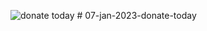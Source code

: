 ![donate today](https://user-images.githubusercontent.com/121677432/211205212-4450a2d0-9c25-4bef-ace0-0eb1a988b807.png)
﻿# 07-jan-2023-donate-today
